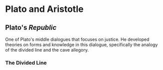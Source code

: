 # Plato and Aristotle
## Plato's *Republic*
One of Plato's middle dialogues that focuses on justice. He developed theories on forms and knowledge in this dialogue, specifically the analogy of the divided line and the cave allegory.
### The Divided Line
